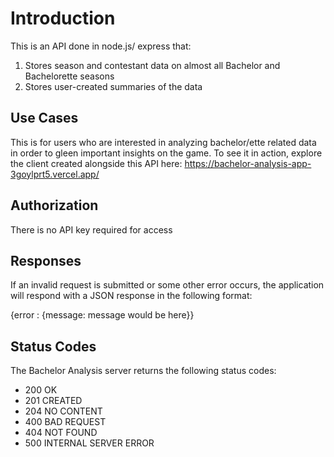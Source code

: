 # Introduction

This is an API done in node.js/ express that:
1. Stores season and contestant data on almost all Bachelor and Bachelorette seasons
2. Stores user-created summaries of the data 

## Use Cases

This is for users who are interested in analyzing bachelor/ette related data in order to gleen important insights on the game. To see it in action, explore the client created alongside this API here: https://bachelor-analysis-app-3goylprt5.vercel.app/

## Authorization

There is no API key required for access 

## Responses

If an invalid request is submitted or some other error occurs, the application will respond with a JSON response in the following format:

{error : {message: message would be here}}

## Status Codes

The Bachelor Analysis server returns the following status codes:

- 200	OK
- 201	CREATED
- 204	NO CONTENT
- 400	BAD REQUEST
- 404	NOT FOUND
- 500	INTERNAL SERVER ERROR